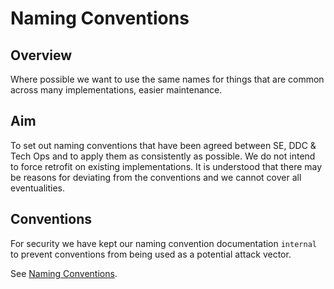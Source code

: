 # Naming Conventions

## Overview

Where possible we want to use the same names for things that are common across many implementations, easier maintenance.

## Aim

To set out naming conventions that have been agreed between SE, DDC & Tech Ops and to apply them as consistently as possible. We do not intend to force retrofit on existing implementations. It is understood that there may be reasons for deviating from the conventions and we cannot cover all eventualities.

## Conventions

For security we have kept our naming convention documentation `internal` to prevent conventions from being used as a potential attack vector.

See [Naming Conventions](https://github.com/UKHO/docs-internal/blob/main/NamingConventions/NamingConventions.md). 
